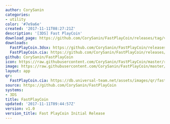 ```yaml
---
author: CorySanin
categories:
- utility
color: '#7e9a6e'
created: '2017-11-11T08:27:21Z'
description: '[3DS] Fast PlayCoin'
download_page: https://github.com/CorySanin/FastPlayCoin/releases/tag/v1.0
downloads:
  FastPlayCoin.3dsx: https://github.com/CorySanin/FastPlayCoin/releases/download/v1.0/FastPlayCoin.3dsx
  FastPlayCoin.cia: https://github.com/CorySanin/FastPlayCoin/releases/download/v1.0/FastPlayCoin.cia
github: CorySanin/FastPlayCoin
icon: https://raw.githubusercontent.com/CorySanin/FastPlayCoin/master/resource/icon.png
image: https://raw.githubusercontent.com/CorySanin/FastPlayCoin/master/resource/banner.png
layout: app
qr:
  FastPlayCoin.cia: https://db.universal-team.net/assets/images/qr/fastplaycoin.cia.png
source: https://github.com/CorySanin/FastPlayCoin
systems:
- 3DS
title: FastPlayCoin
updated: '2017-11-11T09:44:57Z'
version: v1.0
version_title: Fast PlayCoin Initial Release
---
```

